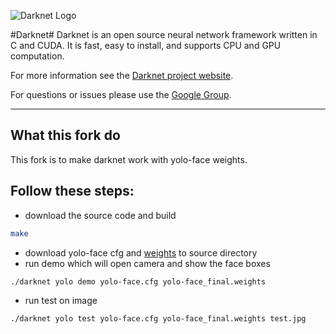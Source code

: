 ![Darknet Logo](http://pjreddie.com/media/files/darknet-black-small.png)

#Darknet#
Darknet is an open source neural network framework written in C and CUDA. It is fast, easy to install, and supports CPU and GPU computation.

For more information see the [Darknet project website](http://pjreddie.com/darknet).

For questions or issues please use the [Google Group](https://groups.google.com/forum/#!forum/darknet).


---------------------------------------

## What this fork do
This fork is to make darknet work with yolo-face weights.

## Follow these steps:
- download the source code and build

```sh
make
```
- download yolo-face cfg and [weights](https://git.mikael.io/ml/data/yolo2-face-detection/blob/fc04327de88111ee6a2ae618d0bdcd8d481db33f/yolo-face_final.weights) to source directory
- run demo which will open camera and show the face boxes

```sh
./darknet yolo demo yolo-face.cfg yolo-face_final.weights
```
- run test on image

```sh
./darknet yolo test yolo-face.cfg yolo-face_final.weights test.jpg
```

